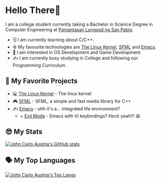 # Hello There👋

I am a college student currently taking a Bachelor in Science Degree in Computer Engineering at [Pamantasan Lungsod ng San Pablo](https://www.facebook.com/PLSPOfficialFBPage/).

* 🗒️ I am currently learning about C/C++.
* ⚙️  My favourite technologies are [The Linux Kernel](https://github.com/torvalds/linux), [SFML](https://github.com/SFML/SFML) and [Emacs](https://github.com/emacs-mirror/emacs).
* 🧐 I am interested in OS Development and Game Development.
* ✍️  I am currently busy studying in College and following our Programming Curriculum.


## 🌟 My Favorite Projects

* 💻 [The Linux Kernel](https://github.com/torvalds/linux) - The linux kernel
* 🎮 [SFML](https://github.com/SFML/SFML) - SFML, a simple and fast media library for C++
* ✍️  [Emacs](https://github.com/emacs-mirror/emacs) - uhh it's a... integrated life environment?
    * \+ [Evil Mode](https://github.com/emacs-evil/evil) - Emacs with Vi keybindings? Heck yeah!!! 😆

## 😎 My Stats

[![John Carlo Austria's GitHub stats](https://github-readme-stats.vercel.app/api?username=jaycedotbin&show_icons=true&theme=github_dark)](https://github.com/anuraghazra/github-readme-stats)

## 🗣️ My Top Languages

[![John Carlo Austria's Top Langs](https://github-readme-stats.vercel.app/api/top-langs/?username=jaycedotbin&theme=github_dark)](https://github.com/anuraghazra/github-readme-stats)
